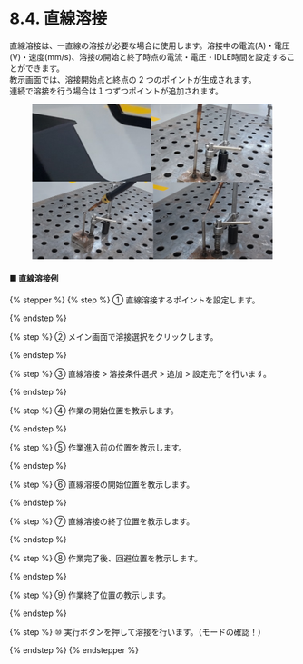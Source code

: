# 8.4. 直線溶接

直線溶接は、一直線の溶接が必要な場合に使用します。溶接中の電流(A)・電圧(V)・速度(mm/s)、溶接の開始と終了時点の電流・電圧・IDLE時間を設定することができます。\
教示画面では、溶接開始点と終点の 2 つのポイントが生成されます。\
連続で溶接を行う場合は１つずつポイントが追加されます。

<figure><img src="../.gitbook/assets/그림4.png" alt=""><figcaption></figcaption></figure>



#### ■ 直線溶接例

{% stepper %}
{% step %}
① 直線溶接するポイントを設定します。


{% endstep %}

{% step %}
② メイン画面で溶接選択をクリックします。


{% endstep %}

{% step %}
③ 直線溶接 > 溶接条件選択 > 追加 > 設定完了を行います。


{% endstep %}

{% step %}
④ 作業の開始位置を教示します。


{% endstep %}

{% step %}
⑤ 作業進入前の位置を教示します。


{% endstep %}

{% step %}
⑥ 直線溶接の開始位置を教示します。


{% endstep %}

{% step %}
⑦ 直線溶接の終了位置を教示します。


{% endstep %}

{% step %}
⑧ 作業完了後、回避位置を教示します。


{% endstep %}

{% step %}
⑨ 作業終了位置の教示します。


{% endstep %}

{% step %}
⑩ 実行ボタンを押して溶接を行います。（モードの確認！）


{% endstep %}
{% endstepper %}
